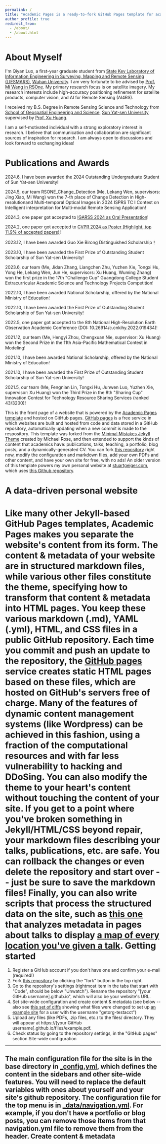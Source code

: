 ```yaml
---
permalink: /
title: "Academic Pages is a ready-to-fork GitHub Pages template for academic personal websites"
author_profile: true
redirect_from: 
  - /about/
  - /about.html
---
```


About Myself
======
I'm Qiyan Luo, a first-year graduate student from [State Key Laboratory of Information Engineering in Surveying, Mapping and Remote Sensing (LIESMARS)](https://liesmars.whu.edu.cn/index.htm), [Wuhan University](https://www.pku.edu.cn/). I am very fortunate to be advised by [Prof. Mi Wang in RSOne](http://rsone.whu.edu.cn/). My primary research focus is on satellite imagery. My research interests include high-accuracy positioning refinement for satellite products, computer vision, and AI for Remote Sensing (AI4RS).

I received my B.S. Degree in Remote Sensing Science and Technology from [School of Geospatial Engineering and Science](https://sges.sysu.edu.cn/), [Sun Yat-sen University](https://www.sysu.edu.cn/), supervised by [Prof. Xu Huang](https://sges.sysu.edu.cn/teacher/603).

I am a self-motivated individual with a strong exploratory interest in research. I believe that communication and collaboration are significant sources of inspiration for research. I am always open to discussions and look forward to exchanging ideas!

Publications and Awards
======
2024.6, I have been awarded the 2024 Outstanding Undergraduate Student of Sun Yat-sen University!

2024.5, our team RSONE_Change_Detection (Me, Lekang Wen, supervisors: Jing Xiao, Mi Wang) won the 7-th place of Change Detection in High-resolutionand Multi-temporal Optical Images in 2024 ISPRS TC Ⅰ Contest on Intelligent interpretation for Multi-modal Remote Sensing Application!

2024.3, one paper got accepted to [IGARSS 2024 as Oral Presentation](http://export.arxiv.org/abs/2405.06246)!

2024.2, one paper got accepted to [CVPR 2024 as Poster (Highlight, top 11.9% of accepted papers)](https://arxiv.org/abs/2404.02638)!

2023.12, I have been awarded Guo Xie Birong Distinguished Scholarship！

2023.10, I have been awarded the First Prize of Outstanding Student Scholarship of Sun Yat-sen University!

2023.6, our team (Me, Jidan Zhang, Liangchen Zhu, Yuzhen Xie, Tongxi Hu, Yong He, Lekang Wen, Jun He, supervisors: Xu Huang, Wuming Zhang) won the first prize in t​he 17th "Challenge Cup" Guangdong College Student Extracurricular Academic Science and Technology Projects Competition!

2022.10, I have been awarded National Scholarship, offered by the National Ministry of Education!

2022.10, I have been awarded the First Prize of Outstanding Student Scholarship of Sun Yat-sen University!

2022.5, one paper got accepted to the 8th National High-Resolution Earth Observation Academic Conference (DOI: 10.26914/c.cnkihy.2022.019434)!

2021.12, our team (Me, Hengyi Zhou, Chengxuan Nie, supervisor: Xu Huang) won the Second Prize in the 11th Asia-Pacific Mathematical Contest in Modeling!

2021.10, I have been awarded National Scholarship, offered by the National Ministry of Education!

2021.10, I have been awarded the First Prize of Outstanding Student Scholarship of Sun Yat-sen University!

2021.5, our team (Me, Fengnian Lin, Tongxi Hu, Junwen Luo, Yuzhen Xie, supervisor: Xu Huang) won the Third Prize in the 8th "Sharing Cup" Innovation Contest for Technology Resource Sharing Services (ranked 43/3200)!


This is the front page of a website that is powered by the [Academic Pages template](https://github.com/academicpages/academicpages.github.io) and hosted on GitHub pages. [GitHub pages](https://pages.github.com) is a free service in which websites are built and hosted from code and data stored in a GitHub repository, automatically updating when a new commit is made to the respository. This template was forked from the [Minimal Mistakes Jekyll Theme](https://mmistakes.github.io/minimal-mistakes/) created by Michael Rose, and then extended to support the kinds of content that academics have: publications, talks, teaching, a portfolio, blog posts, and a dynamically-generated CV. You can fork [this repository](https://github.com/academicpages/academicpages.github.io) right now, modify the configuration and markdown files, add your own PDFs and other content, and have your own site for free, with no ads! An older version of this template powers my own personal website at [stuartgeiger.com](http://stuartgeiger.com), which uses [this Github repository](https://github.com/staeiou/staeiou.github.io).

A data-driven personal website
======
Like many other Jekyll-based GitHub Pages templates, Academic Pages makes you separate the website's content from its form. The content & metadata of your website are in structured markdown files, while various other files constitute the theme, specifying how to transform that content & metadata into HTML pages. You keep these various markdown (.md), YAML (.yml), HTML, and CSS files in a public GitHub repository. Each time you commit and push an update to the repository, the [GitHub pages](https://pages.github.com/) service creates static HTML pages based on these files, which are hosted on GitHub's servers free of charge.
Many of the features of dynamic content management systems (like Wordpress) can be achieved in this fashion, using a fraction of the computational resources and with far less vulnerability to hacking and DDoSing. You can also modify the theme to your heart's content without touching the content of your site. If you get to a point where you've broken something in Jekyll/HTML/CSS beyond repair, your markdown files describing your talks, publications, etc. are safe. You can rollback the changes or even delete the repository and start over -- just be sure to save the markdown files! Finally, you can also write scripts that process the structured data on the site, such as [this one](https://github.com/academicpages/academicpages.github.io/blob/master/talkmap.ipynb) that analyzes metadata in pages about talks to display [a map of every location you've given a talk](https://academicpages.github.io/talkmap.html).
Getting started
======
1. Register a GitHub account if you don't have one and confirm your e-mail (required!)
1. Fork [this repository](https://github.com/academicpages/academicpages.github.io) by clicking the "fork" button in the top right. 
1. Go to the repository's settings (rightmost item in the tabs that start with "Code", should be below "Unwatch"). Rename the repository "[your GitHub username].github.io", which will also be your website's URL.
1. Set site-wide configuration and create content & metadata (see below -- also see [this set of diffs](http://archive.is/3TPas) showing what files were changed to set up [an example site](https://getorg-testacct.github.io) for a user with the username "getorg-testacct")
1. Upload any files (like PDFs, .zip files, etc.) to the files/ directory. They will appear at https://[your GitHub username].github.io/files/example.pdf.  
1. Check status by going to the repository settings, in the "GitHub pages" section
Site-wide configuration
------
The main configuration file for the site is in the base directory in [_config.yml](https://github.com/academicpages/academicpages.github.io/blob/master/_config.yml), which defines the content in the sidebars and other site-wide features. You will need to replace the default variables with ones about yourself and your site's github repository. The configuration file for the top menu is in [_data/navigation.yml](https://github.com/academicpages/academicpages.github.io/blob/master/_data/navigation.yml). For example, if you don't have a portfolio or blog posts, you can remove those items from that navigation.yml file to remove them from the header. 
Create content & metadata
------
